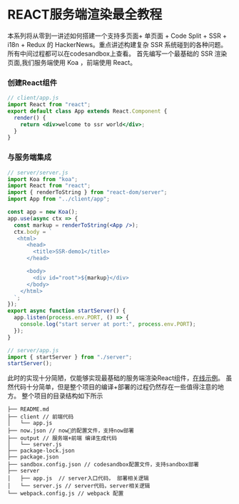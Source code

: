 # REACT服务端渲染最全教程

本系列将从零到一讲述如何搭建一个支持多页面+ 单页面 + Code Split + SSR + i18n + Redux 的 HackerNews。重点讲述构建复杂 SSR 系统碰到的各种问题。所有中间过程都可以在codesandbox上查看。
首先编写一个最基础的 SSR 渲染页面,我们服务端使用 Koa ，前端使用 React。

### 创建React组件

```jsx
// client/app.js
import React from "react";
export default class App extends React.Component {
  render() {
    return <div>welcome to ssr world</div>;
  }
}
```

### 与服务端集成

```jsx
// server/server.js
import Koa from "koa";
import React from "react";
import { renderToString } from "react-dom/server";
import App from "../client/app";

const app = new Koa();
app.use(async ctx => {
  const markup = renderToString(<App />);
  ctx.body = `
   <html>
      <head>
        <title>SSR-demo1</title>
      </head>

      <body>
        <div id="root">${markup}</div>
      </body>
    </html>
  `;
});
export async function startServer() {
  app.listen(process.env.PORT, () => {
    console.log("start server at port:", process.env.PORT);
  });
}

// server/app.js
import { startServer } from "./server";
startServer();
```
此时的实现十分简陋，仅能够实现最基础的服务端渲染React组件，[在线示例](https://codesandbox.io/s/github/hardfist/ssr-learn/tree/demo1)。
虽然代码十分简单，但是整个项目的编译+部署的过程仍然存在一些值得注意的地方。
整个项目的目录结构如下所示
```
├── README.md
├── client // 前端代码
│   └── app.js
├── now.json // now的配置文件，支持now部署
├── output // 服务端+前端 编译生成代码
│   └── server.js
├── package-lock.json
├── package.json
├── sandbox.config.json // codesandbox配置文件，支持sandbox部署
├── server
│   ├── app.js  // server入口代码， 部署相关逻辑
│   └── server.js // server代码，server相关逻辑
└── webpack.config.js // webpack 配置
```
